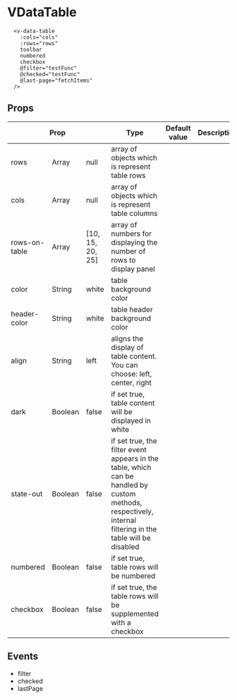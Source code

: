 # VDataTable
```vue
  <v-data-table
    :cols="cols"
    :rows="rows"
    toolbar
    numbered
    checkbox
    @filter="testFunc"
    @checked="testFunc"
    @last-page="fetchItems"
  />
```
## Props

<table>
    <thead>
        <tr>
            <th colspan="3">Prop</th>
            <th>Type</th>
            <th>Default value</th>
            <th>Description</th>
        </tr>
    </thead>
    <tbody>
        <tr>
            <td>rows</td>
            <td>Array</td>
            <td>null</td>
            <td>array of objects which is represent table rows</td>
        </tr>
        <tr>
            <td>cols</td>
            <td>Array</td>
            <td>null</td>
            <td>array of objects which is represent table columns</td>
        </tr>
        <tr>
            <td>rows-on-table</td>
            <td>Array</td>
            <td>[10, 15, 20, 25]</td>
            <td>array of numbers for displaying the number of rows to display panel</td>
        </tr>
        <tr>
            <td>color</td>
            <td>String</td>
            <td>white</td>
            <td>table background color</td>
        </tr>
        <tr>
            <td>header-color</td>
            <td>String</td>
            <td>white</td>
            <td>table header background color</td>
        </tr>
        <tr>
            <td>align</td>
            <td>String</td>
            <td>left</td>
            <td>aligns the display of table content. You can choose: left, center, right</td>
        </tr>
        <tr>
            <td>dark</td>
            <td>Boolean</td>
            <td>false</td>
            <td>if set true, table content will be displayed in white</td>
        </tr>
         <tr>
            <td>state-out</td>
            <td>Boolean</td>
            <td>false</td>
            <td>if set true, the filter event appears in the table, which can be handled by custom methods, respectively, internal filtering in the table will be disabled</td>
        </tr>
        <tr>
            <td>numbered</td>
            <td>Boolean</td>
            <td>false</td>
            <td>if set true, table rows will be numbered</td>
        </tr>
        <tr>
            <td>checkbox</td>
            <td>Boolean</td>
            <td>false</td>
            <td>if set true, the table rows will be supplemented with a checkbox</td>
        </tr>
    </tbody>
</table>


## Events
  - filter
  - checked
  - lastPage


